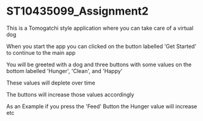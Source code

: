 # ST10435099_Assignment2

This is a Tomogatchi style application where you can take care of a virtual dog

When you start the app you can clicked on the button labelled 'Get Started' to continue to the main app

You will be greeted with a dog and three buttons with some values on the bottom labelled 'Hunger', 'Clean', and 'Happy'

These values will deplete over time

The buttons will increase those values accordingly

As an Example if you press the 'Feed' Button the Hunger value will increase etc

